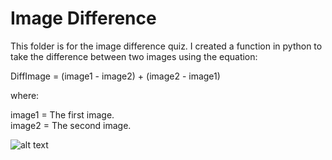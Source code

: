 # Image Difference

This folder is for the image difference quiz. I created a function in python to take the difference between two images using the equation:

DiffImage = (image1 - image2) + (image2 - image1)  

where: 

image1 = The first image.  
image2 = The second image.  

![alt text](https://raw.github.com/ataffe/computer_vision/master/Image_Difference/Difference_Image.jpg)
